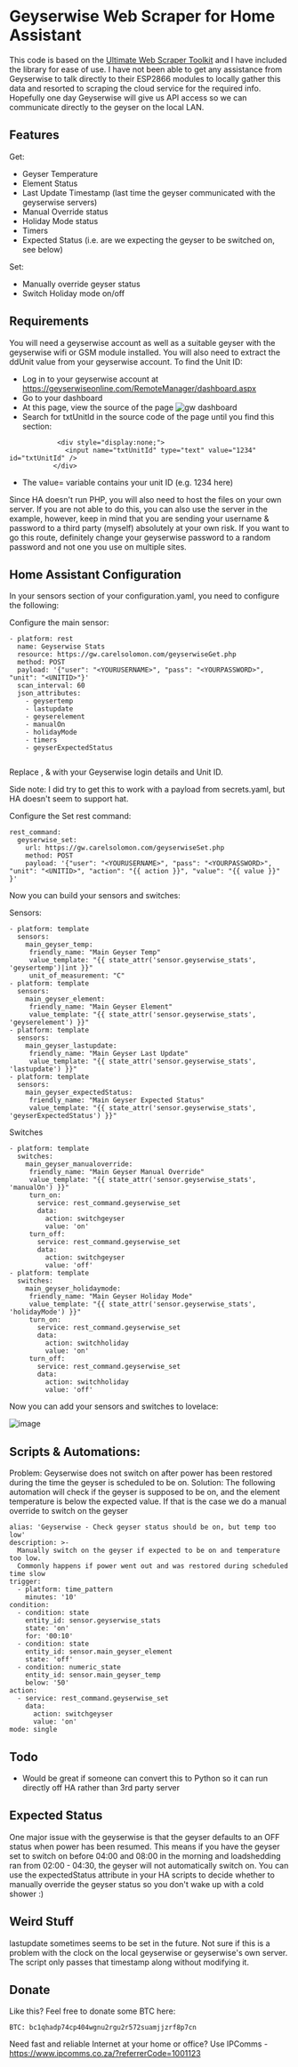 Geyserwise Web Scraper for Home Assistant
=========================================

This code is based on the [Ultimate Web Scraper Toolkit](https://github.com/cubiclesoft/ultimate-web-scraper) and I have included the library for ease of use. I have not been able to get any assistance from Geyserwise to talk directly to their ESP2866 modules to locally gather this data and resorted to scraping the cloud service for the required info. Hopefully one day Geyserwise will give us API access so we can communicate directly to the geyser on the local LAN. 

Features
--------

Get:
* Geyser Temperature
* Element Status
* Last Update Timestamp (last time the geyser communicated with the geyserwise servers)
* Manual Override status
* Holiday Mode status
* Timers
* Expected Status (i.e. are we expecting the geyser to be switched on, see below)

Set:
* Manually override geyser status
* Switch Holiday mode on/off

Requirements
------------

You will need a geyserwise account as well as a suitable geyser with the geyserwise wifi or GSM module installed. You will also need to extract the ddUnit value from your geyserwise account. To find the Unit ID:

* Log in to your geyserwise account at https://geyserwiseonline.com/RemoteManager/dashboard.aspx
* Go to your dashboard
* At this page, view the source of the page
![gw dashboard](https://user-images.githubusercontent.com/6865403/122665725-3c859e00-d1a9-11eb-9648-950d752d8c43.png)
* Search for txtUnitId in the source code of the page until you find this section:
```
            <div style="display:none;">
              <input name="txtUnitId" type="text" value="1234" id="txtUnitId" />
           </div>
```
*  The value= variable contains your unit ID (e.g. 1234 here)

Since HA doesn't run PHP, you will also need to host the files on your own server. If you are not able to do this, you can also use the server in the example, however, keep in mind that you are sending your username & password to a third party (myself) absolutely at your own risk. If you want to go this route, definitely change your geyserwise password to a random password and not one you use on multiple sites.

Home Assistant Configuration
----------------------------

In your sensors section of your configuration.yaml, you need to configure the following:

Configure the main sensor:
```
- platform: rest                        
  name: Geyserwise Stats
  resource: https://gw.carelsolomon.com/geyserwiseGet.php                      
  method: POST                  
  payload: '{"user": "<YOURUSERNAME>", "pass": "<YOURPASSWORD>", "unit": "<UNITID>"}'
  scan_interval: 60       
  json_attributes:                                                                
    - geysertemp                
    - lastupdate                    
    - geyserelement    
    - manualOn                                                                    
    - holidayMode                                                               
    - timers                               
    - geyserExpectedStatus
                                                                                                
```
Replace <YOURUSERNAME>, <YOURPASSWORD> & <UNITID> with your Geyserwise login details and Unit ID.

Side note: I did try to get this to work with a payload from secrets.yaml, but HA doesn't seem to support hat. 

Configure the Set rest command:
```
rest_command:      
  geyserwise_set: 
    url: https://gw.carelsolomon.com/geyserwiseSet.php
    method: POST           
    payload: '{"user": "<YOURUSERNAME>", "pass": "<YOURPASSWORD>", "unit": "<UNITID>", "action": "{{ action }}", "value": "{{ value }}" }'

```
  
Now you can build your sensors and switches:
  
Sensors:
```
- platform: template                                                           
  sensors:                      
    main_geyser_temp:                      
     friendly_name: "Main Geyser Temp"
     value_template: "{{ state_attr('sensor.geyserwise_stats', 'geysertemp')|int }}"
     unit_of_measurement: "C"   
- platform: template                
  sensors:             
    main_geyser_element:                                                          
     friendly_name: "Main Geyser Element"
     value_template: "{{ state_attr('sensor.geyserwise_stats', 'geyserelement') }}"
- platform: template
  sensors:                                                                    
    main_geyser_lastupdate:   
     friendly_name: "Main Geyser Last Update"
     value_template: "{{ state_attr('sensor.geyserwise_stats', 'lastupdate') }}"
- platform: template                                                     
  sensors:                   
    main_geyser_expectedStatus:
     friendly_name: "Main Geyser Expected Status"
     value_template: "{{ state_attr('sensor.geyserwise_stats', 'geyserExpectedStatus') }}"
```

Switches
```
- platform: template
  switches:
    main_geyser_manualoverride:
     friendly_name: "Main Geyser Manual Override"
     value_template: "{{ state_attr('sensor.geyserwise_stats', 'manualOn') }}"
     turn_on:
       service: rest_command.geyserwise_set
       data:
         action: switchgeyser
         value: 'on'
     turn_off:
       service: rest_command.geyserwise_set
       data:
         action: switchgeyser
         value: 'off'
- platform: template
  switches:
    main_geyser_holidaymode:
     friendly_name: "Main Geyser Holiday Mode"
     value_template: "{{ state_attr('sensor.geyserwise_stats', 'holidayMode') }}"
     turn_on:
       service: rest_command.geyserwise_set
       data:
         action: switchholiday
         value: 'on'
     turn_off:
       service: rest_command.geyserwise_set
       data:
         action: switchholiday
         value: 'off'
```

Now you can add your sensors and switches to lovelace:

![image](https://user-images.githubusercontent.com/6865403/122684283-d2024b80-d204-11eb-9340-b150b6e78cb3.png)

Scripts & Automations:
----------------------
  
Problem: Geyserwise does not switch on after power has been restored during the time the geyser is scheduled to be on.
Solution: The following automation will check if the geyser is supposed to be on, and the element temperature is below the expected value. If that is the case we do a manual override to switch on the geyser
  
```
alias: 'Geyserwise - Check geyser status should be on, but temp too low'
description: >-
  Manually switch on the geyser if expected to be on and temperature too low.
  Commonly happens if power went out and was restored during scheduled time slow
trigger:
  - platform: time_pattern
    minutes: '10'
condition:
  - condition: state
    entity_id: sensor.geyserwise_stats
    state: 'on'
    for: '00:10'
  - condition: state
    entity_id: sensor.main_geyser_element
    state: 'off'
  - condition: numeric_state
    entity_id: sensor.main_geyser_temp
    below: '50'
action:
  - service: rest_command.geyserwise_set
    data:
      action: switchgeyser
      value: 'on'
mode: single  
```  
  
Todo
----

* Would be great if someone can convert this to Python so it can run directly off HA rather than 3rd party server

Expected Status
---------------

One major issue with the geyserwise is that the geyser defaults to an OFF status when power has been resumed. This means if you have the geyser set to switch on before 04:00 and 08:00 in the morning and loadshedding ran from 02:00 - 04:30, the geyser will not automatically switch on. You can use the expectedStatus attribute in your HA scripts to decide whether to manually override the geyser status so you don't wake up with a cold shower :)

Weird Stuff
-----------
  
lastupdate sometimes seems to be set in the future. Not sure if this is a problem with the clock on the local geyserwise or geyserwise's own server. The script only passes that timestamp along without modifying it.

Donate
------

Like this? Feel free to donate some BTC here: 
```
BTC: bc1qhadp74cp404wgnu2rgu2r572suamjjzrf8p7cn
```            

Need fast and reliable Internet at your home or office? Use IPComms - https://www.ipcomms.co.za/?referrerCode=1001123
